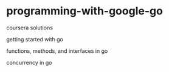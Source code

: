 # programming-with-google-go

coursera solutions

getting started with go

functions, methods, and interfaces in go

concurrency in go
